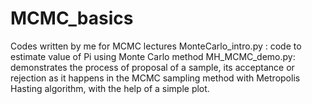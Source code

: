 # MCMC_basics
Codes written by me for MCMC lectures
MonteCarlo_intro.py : code to estimate value of Pi using Monte Carlo method
MH_MCMC_demo.py: demonstrates the process of proposal of a sample, its acceptance or rejection as it happens in the MCMC sampling method with Metropolis Hasting algorithm, with the help of a simple plot.

